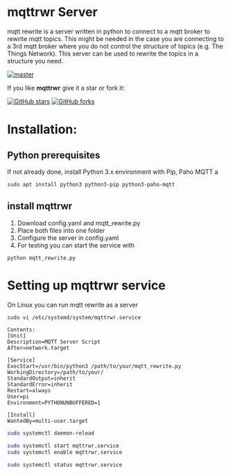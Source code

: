 # mqttrwr Server
mqtt rewrite is a server written in python to connect to a mqtt broker to rewrite mqtt topics. This might be needed in the case you are connecting to a 3rd mqtt broker where you do not control the structure of topics (e.g. The Things Network). This server can be used to rewrite the topics in a structure you need. 

[![master](https://img.shields.io/badge/master-v3.0.2-blue.svg)](https://github.com/1frankrippl/mqttrwr/tree/master)

If you like **mqttrwr** give it a star or fork it:

[![GitHub stars](https://img.shields.io/github/stars/1frankrippl/mqttrwr.svg?style=social&label=Star)](https://github.com/1frankrippl/mqttrwr/stargazers)
[![GitHub forks](https://img.shields.io/github/forks/1frankrippl/mqttrwr.svg?style=social&label=Fork)](https://github.com/1frankrippl/mqttrwr/network)

# Installation:
## Python prerequisites
If not already done, install Python 3.x environment with Pip, Paho MQTT a
```bash
sudo apt install python3 python3-pip python3-paho-mqtt
```
## install mqttrwr

1. Download config.yaml and mqtt_rewrite.py
2. Place both files into one folder
3. Configure the server in config.yaml
4. For testing you can start the service with
```
python mqtt_rewrite.py
```
# Setting up mqttrwr service 

On Linux you can run mqtt rewrite as a server 

```bash
sudo vi /etc/systemd/system/mqttrwr.service
```
```
Contents:
[Unit]
Description=MQTT Server Script
After=network.target

[Service]
ExecStart=/usr/bin/python3 /path/to/your/mqtt_rewrite.py
WorkingDirectory=/path/to/your/
StandardOutput=inherit
StandardError=inherit
Restart=always
User=pi
Environment=PYTHONUNBUFFERED=1

[Install]
WantedBy=multi-user.target
```
```bash
sudo systemctl daemon-reload
```
```bash
sudo systemctl start mqttrwr.service 
sudo systemctl enable mqttrwr.service
```
```bash
sudo systemctl status mqttrwr.service
```

